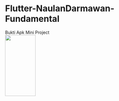 # Flutter-NaulanDarmawan-Fundamental
Bukti Apk Mini Project
<br>
<img src="https://user-images.githubusercontent.com/128302252/227410910-32ca7cdd-7302-4590-a876-c99de5089b4e.jpeg" width="100" height="200">
